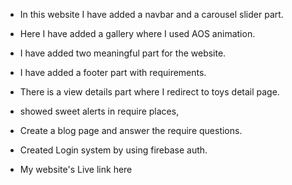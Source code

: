 - In this website I have added a navbar and a carousel slider part.
- Here I have added a gallery where I used AOS animation.
- I have added two meaningful part for the website.
- I have added a footer part with requirements.
- There is a view details part where I redirect to toys detail page.
- showed sweet alerts in require places,
- Create a blog page and answer the require questions.
- Created Login system by using firebase auth.

- My website's Live link here  